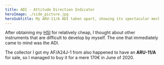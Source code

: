 ```yaml
---
title: ADI - Attitude Direction Indicator
heroImage: ./side_picture.jpg
heroSubtitle: My ARU-11/A ADI taken apart, showing its spectacular mechnical core.
---
```


After obtaining my [HSI](/instruments/hsi) for relatively cheap, I thought about other instruments that are difficult to develop by myself. The one that immediately came to mind was the ADI.

The collector I got my AF/A24J-1 from also happened to have an **ARU-11/A** for sale, so I managed to buy it for a mere 170€ in June of 2020.
